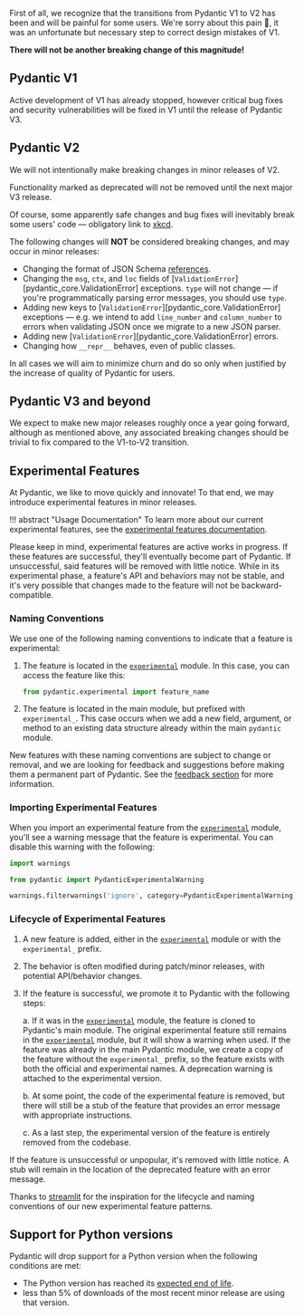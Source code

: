 First of all, we recognize that the transitions from Pydantic V1 to V2 has been and will be painful for some users.
We're sorry about this pain :pray:, it was an unfortunate but necessary step to correct design mistakes of V1.

**There will not be another breaking change of this magnitude!**

## Pydantic V1

Active development of V1 has already stopped, however critical bug fixes and security vulnerabilities will be fixed in V1 until
the release of Pydantic V3.

## Pydantic V2

We will not intentionally make breaking changes in minor releases of V2.

Functionality marked as deprecated will not be removed until the next major V3 release.

Of course, some apparently safe changes and bug fixes will inevitably break some users' code &mdash; obligatory link to [xkcd](https://xkcd.com/1172/).

The following changes will **NOT** be considered breaking changes, and may occur in minor releases:

* Changing the format of JSON Schema [references](https://json-schema.org/understanding-json-schema/structuring#dollarref).
* Changing the `msg`, `ctx`, and `loc` fields of [`ValidationError`][pydantic_core.ValidationError] exceptions. `type` will not change &mdash; if you're programmatically parsing error messages, you should use `type`.
* Adding new keys to [`ValidationError`][pydantic_core.ValidationError] exceptions &mdash; e.g. we intend to add `line_number` and `column_number` to errors when validating JSON once we migrate to a new JSON parser.
* Adding new [`ValidationError`][pydantic_core.ValidationError] errors.
* Changing how `__repr__` behaves, even of public classes.

In all cases we will aim to minimize churn and do so only when justified by the increase of quality of Pydantic for users.

## Pydantic V3 and beyond

We expect to make new major releases roughly once a year going forward, although as mentioned above, any associated breaking changes should be trivial to fix compared to the V1-to-V2 transition.

## Experimental Features

At Pydantic, we like to move quickly and innovate! To that end, we may introduce experimental features in minor releases.

!!! abstract "Usage Documentation"
    To learn more about our current experimental features, see the [experimental features documentation](./concepts/experimental.md).

Please keep in mind, experimental features are active works in progress. If these features are successful, they'll eventually become part of Pydantic. If unsuccessful, said features will be removed with little notice. While in its experimental phase, a feature's API and behaviors may not be stable, and it's very possible that changes made to the feature will not be backward-compatible.

### Naming Conventions

We use one of the following naming conventions to indicate that a feature is experimental:

1. The feature is located in the [`experimental`](api/experimental.md) module. In this case, you can access the feature like this:

    ```python test="skip" lint="skip"
    from pydantic.experimental import feature_name
    ```

2. The feature is located in the main module, but prefixed with `experimental_`. This case occurs when we add a new field, argument, or method to an existing data structure already within the main `pydantic` module.

New features with these naming conventions are subject to change or removal, and we are looking for feedback and suggestions before making them a permanent part of Pydantic. See the [feedback section](./concepts/experimental.md#feedback) for more information.

### Importing Experimental Features

When you import an experimental feature from the [`experimental`](api/experimental.md) module, you'll see a warning message that the feature is experimental. You can disable this warning with the following:

```python
import warnings

from pydantic import PydanticExperimentalWarning

warnings.filterwarnings('ignore', category=PydanticExperimentalWarning)
```

### Lifecycle of Experimental Features

1. A new feature is added, either in the [`experimental`](api/experimental.md) module or with the `experimental_` prefix.
2. The behavior is often modified during patch/minor releases, with potential API/behavior changes.
3. If the feature is successful, we promote it to Pydantic with the following steps:

    a. If it was in the [`experimental`](api/experimental.md) module, the feature is cloned to Pydantic's main module. The original experimental feature still remains in the [`experimental`](api/experimental.md) module, but it will show a warning when used. If the feature was already in the main Pydantic module, we create a copy of the feature without the `experimental_` prefix, so the feature exists with both the official and experimental names. A deprecation warning is attached to the experimental version.

    b. At some point, the code of the experimental feature is removed, but there will still be a stub of the feature that provides an error message with appropriate instructions.

    c. As a last step, the experimental version of the feature is entirely removed from the codebase.


If the feature is unsuccessful or unpopular, it's removed with little notice. A stub will remain in the location of the deprecated feature with an error message.

Thanks to [streamlit](https://docs.streamlit.io/develop/quick-reference/prerelease) for the inspiration for the lifecycle and naming conventions of our new experimental feature patterns.

## Support for Python versions

Pydantic will drop support for a Python version when the following conditions are met:

* The Python version has reached its [expected end of life](https://devguide.python.org/versions/).
* less than 5% of downloads of the most recent minor release are using that version.
